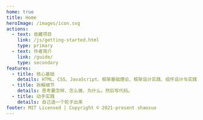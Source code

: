 ```yaml
---
home: true
title: Home
heroImage: /images/icon.svg
actions:
  - text: 收藏项目
    link: /js/getting-started.html
    type: primary
  - text: 作者简介
    link: /guide/
    type: secondary
features:
  - title: 核心基础
    details: HTML、CSS、JavaScript、框架基础理论、框架设计实践、组件设计与实践
  - title: 拆解细节
    details: 思考要怎样、怎么做、为什么。然后写代码。
  - title: 动手实践
    details: 自己造一个轮子出来
footer: MIT Licensed | Copyright © 2021-present shaosuo
---
```



